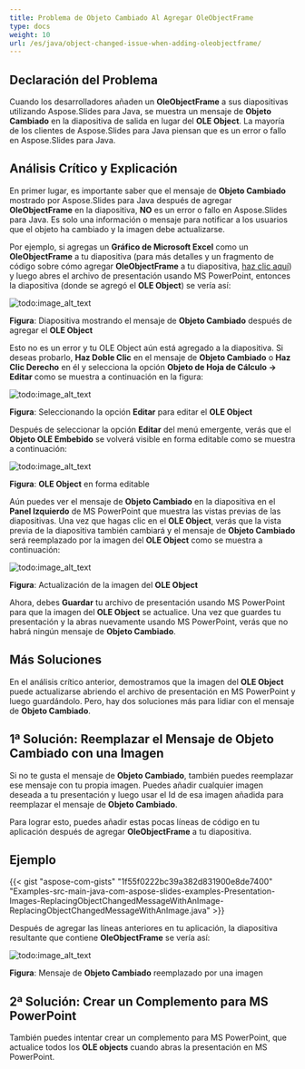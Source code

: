 ```yaml
---
title: Problema de Objeto Cambiado Al Agregar OleObjectFrame
type: docs
weight: 10
url: /es/java/object-changed-issue-when-adding-oleobjectframe/
---
```


## **Declaración del Problema**
Cuando los desarrolladores añaden un **OleObjectFrame** a sus diapositivas utilizando Aspose.Slides para Java, se muestra un mensaje de **Objeto Cambiado** en la diapositiva de salida en lugar del **OLE Object**. La mayoría de los clientes de Aspose.Slides para Java piensan que es un error o fallo en Aspose.Slides para Java.
## **Análisis Crítico y Explicación**
En primer lugar, es importante saber que el mensaje de **Objeto Cambiado** mostrado por Aspose.Slides para Java después de agregar **OleObjectFrame** en la diapositiva, **NO** es un error o fallo en Aspose.Slides para Java. Es solo una información o mensaje para notificar a los usuarios que el objeto ha cambiado y la imagen debe actualizarse.

Por ejemplo, si agregas un **Gráfico de Microsoft Excel** como un **OleObjectFrame** a tu diapositiva (para más detalles y un fragmento de código sobre cómo agregar **OleObjectFrame** a tu diapositiva, [haz clic aquí](/slides/es/java/adding-frame-to-the-slide/)) y luego abres el archivo de presentación usando MS PowerPoint, entonces la diapositiva (donde se agregó el **OLE Object**) se vería así:

![todo:image_alt_text](object-changed-issue-when-adding-oleobjectframe_1.png)

**Figura**: Diapositiva mostrando el mensaje de **Objeto Cambiado** después de agregar el **OLE Object**

Esto no es un error y tu OLE Object aún está agregado a la diapositiva. Si deseas probarlo, **Haz Doble Clic** en el mensaje de **Objeto Cambiado** o **Haz Clic Derecho** en él y selecciona la opción **Objeto de Hoja de Cálculo -> Editar** como se muestra a continuación en la figura:

![todo:image_alt_text](object-changed-issue-when-adding-oleobjectframe_2.png)

**Figura**: Seleccionando la opción **Editar** para editar el **OLE Object**

Después de seleccionar la opción **Editar** del menú emergente, verás que el **Objeto OLE Embebido** se volverá visible en forma editable como se muestra a continuación:

![todo:image_alt_text](object-changed-issue-when-adding-oleobjectframe_3.png)

**Figura**: **OLE Object** en forma editable

Aún puedes ver el mensaje de **Objeto Cambiado** en la diapositiva en el **Panel Izquierdo** de MS PowerPoint que muestra las vistas previas de las diapositivas. Una vez que hagas clic en el **OLE Object**, verás que la vista previa de la diapositiva también cambiará y el mensaje de **Objeto Cambiado** será reemplazado por la imagen del **OLE Object** como se muestra a continuación:

![todo:image_alt_text](object-changed-issue-when-adding-oleobjectframe_4.png)

**Figura**: Actualización de la imagen del **OLE Object**

Ahora, debes **Guardar** tu archivo de presentación usando MS PowerPoint para que la imagen del **OLE Object** se actualice. Una vez que guardes tu presentación y la abras nuevamente usando MS PowerPoint, verás que no habrá ningún mensaje de **Objeto Cambiado**.
## **Más Soluciones**
En el análisis crítico anterior, demostramos que la imagen del **OLE Object** puede actualizarse abriendo el archivo de presentación en MS PowerPoint y luego guardándolo. Pero, hay dos soluciones más para lidiar con el mensaje de **Objeto Cambiado**.
## **1ª Solución: Reemplazar el Mensaje de Objeto Cambiado con una Imagen**
Si no te gusta el mensaje de **Objeto Cambiado**, también puedes reemplazar ese mensaje con tu propia imagen. Puedes añadir cualquier imagen deseada a tu presentación y luego usar el Id de esa imagen añadida para reemplazar el mensaje de **Objeto Cambiado**.

Para lograr esto, puedes añadir estas pocas líneas de código en tu aplicación después de agregar **OleObjectFrame** a tu diapositiva.
## **Ejemplo**
{{< gist "aspose-com-gists" "1f55f0222bc39a382d831900e8de7400" "Examples-src-main-java-com-aspose-slides-examples-Presentation-Images-ReplacingObjectChangedMessageWithAnImage-ReplacingObjectChangedMessageWithAnImage.java" >}}

Después de agregar las líneas anteriores en tu aplicación, la diapositiva resultante que contiene **OleObjectFrame** se vería así:

![todo:image_alt_text](object-changed-issue-when-adding-oleobjectframe_5.png)

**Figura**: Mensaje de **Objeto Cambiado** reemplazado por una imagen
## **2ª Solución: Crear un Complemento para MS PowerPoint**
También puedes intentar crear un complemento para MS PowerPoint, que actualice todos los **OLE objects** cuando abras la presentación en MS PowerPoint.